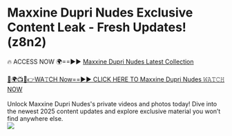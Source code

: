 # Maxxine Dupri Nudes Exclusive Content Leak - Fresh Updates! (z8n2)

🔥 ACCESS NOW 🌍==►► <a href="https://tinyurl.com/yc657z5k" rel="nofollow">Maxxine Dupri Nudes Latest Collection</a>
<br><br>
[🔴🌍📺📱👉WA𝚃CH Now==►► CLICK HERE TO Maxxine Dupri Nudes 𝚆𝙰𝚃𝙲𝙷 NOW](https://tinyurl.com/yc657z5k)
<br><br>
Unlock Maxxine Dupri Nudes's private videos and photos today! Dive into the newest 2025 content updates and explore exclusive material you won’t find anywhere else.
<br>
<a href="https://tinyurl.com/yc657z5k" rel="nofollow" data-target="animated-image.originalLink"><img src="https://camo.githubusercontent.com/8a4f000d20f83aca3bf7ec5f350d767afa0574a8a352519fd8cfa583a6f93a33/68747470733a2f2f692e696d6775722e636f6d2f644a486b345a712e676966" data-canonical-src="https://i.imgur.com/dJHk4Zq.gif" style="max-width: 100%; display: inline-block;" data-target="animated-image.originalImage"></a>
<br>
